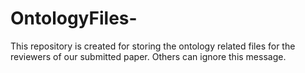 # OntologyFiles-
This repository is created for storing the ontology related files for the reviewers of our submitted paper. Others can ignore this message.

